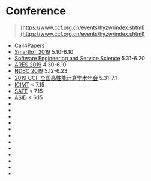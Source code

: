 # Conference

> [https://www.ccf.org.cn/events/hyzw/index.shtml](https://www.ccf.org.cn/events/hyzw/index.shtml)

- [Call4Papers](http://www.call4papers.cn/C4PREST/index.html)
- [SmartIoT 2019](http://www.ieee-smartiot.org) 5.10-6.10
- [Software Engineering and Service Science](http://www.icsess.org) 5.31-6.20
- [ARES 2019](https://www.ares-conference.eu/workshops/cybertim-2019/page/2) 4.30-6.10
- [NDBC 2019](https://easychair.org/cfp/NDBC2019) 5.12-6.23
- [2019 CCF 全国高性能计算学术年会](http://hpcchina2019.csp.escience.cn/dct/page/70031) 5.31-7.1
- [ICIMT](http://www.icimt.org) < 7.15
- [SATE](https://sate2019.github.io/index_en.html) < 7.15
- [ASID](https://asid.xmu.edu.cn) < 6.15
- []()
- []()
- []()
- []()
- []()
- []()
- []()
- []()
- []()
- []()
- []()
- []()

